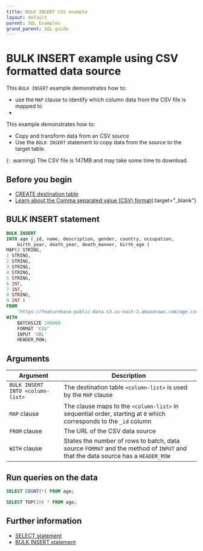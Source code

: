 ```yaml
---
title: BULK INSERT CSV example
layout: default
parent: SQL Examples
grand_parent: SQL guide
---
```


# BULK INSERT example using CSV formatted data source

This `BULK INSERT` example demonstrates how to:
* use the `MAP` clause to identify which column data from the CSV file is mapped to
*
This example demonstrates how to:

* Copy and transform data from an CSV source
* Use the `BULK INSERT` statement to copy data from the source to the target table.

{: .warning}
The CSV file is 147MB and may take some time to download.

## Before you begin

* [CREATE destination table](/docs/sql-guide/examples/insert-bulk-csv/sql-eg-create-table-age)
* [Learn about the Comma separated value (CSV) format](https://www.rfc-editor.org/rfc/rfc4180){:target="_blank"}

## BULK INSERT statement

```sql
BULK INSERT
INTO age (_id, name, description, gender, country, occupation,
    birth_year, death_year, death_manner, birth_age )
MAP(0 STRING,
1 STRING,
2 STRING,
3 STRING,
4 STRING,
5 STRING,
6 INT,
7 INT,
8 STRING,
9 INT )
FROM
    'https://featurebase-public-data.s3.us-east-2.amazonaws.com/age.csv'
WITH
    BATCHSIZE 100000
    FORMAT 'CSV'
    INPUT 'URL'
    HEADER_ROW;

```

## Arguments

| Argument | Description |
|---|---|
| `BULK INSERT INTO <column-list>` | The destination table `<column-list>` is used by the `MAP` clause |
| `MAP` clause | The clause maps to the `<column-list>` in sequential order, starting at `0` which corresponds to the `_id` column |
| `FROM` clause | The URL of the CSV data source |
| `WITH` clause | States the number of rows to batch, data source `FORMAT` and the method of `INPUT` and that the data source has a `HEADER_ROW` |

## Run queries on the data

```sql
SELECT COUNT(*) FROM age;
```
```sql
SELECT TOP(10) * FROM age;
```

## Further information

* [SELECT statement](/docs/sql-guide/statements/statement-select)
* [BULK INSERT statement](/docs/sql-guide/statements/statement-insert-bulk)
